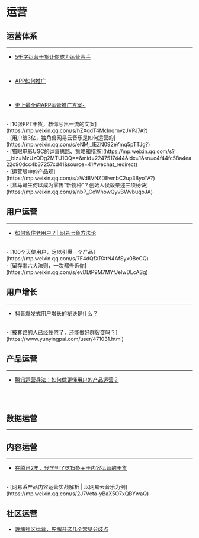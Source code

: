# 运营 



## 运营体系
---------

- [5千字运营干货让你成为运营高手](https://mp.weixin.qq.com/s/YWPHwZj97wLhxgf3pHgwsQ)
<br/>

- [APP如何推广](https://www.pmyes.com/thread-1059.htm)
<br/>

- [史上最全的APP运营推广方案~](https://mp.weixin.qq.com/s/lIvJppc1ksUtvuMt_2Jrjg?)
<br/>
- [10张PPT干货，教你写出一流的文案](https://mp.weixin.qq.com/s/hZXqdT4McInqrnvzJVPJ7A?)
<br/>
- [用户破3亿，独角兽网易云音乐是如何运营的](https://mp.weixin.qq.com/s/eNMj_IEZN092eYmq5pTTJg?)
<br/>
- [猫眼电影UGC的运营思路、策略和措施](https://mp.weixin.qq.com/s?__biz=MzUzODg2MTU1OQ==&mid=2247517444&amp;idx=1&amp;sn=c4f44fc58a4ea22c90dcc4b37257cd41&source=41#wechat_redirect)
<br/>
- [运营眼中的产品观](https://mp.weixin.qq.com/s/aWd8VNZDEvmbC2up3ByoTA?)
<br/>
- [盒马鲜生何以成为零售“新物种”？创始人侯毅亲述三项秘诀](https://mp.weixin.qq.com/s/nbP_CoWhowQyvBWvbuqoJA)
<br/>

## 用户运营
--------

- [如何留住老用户？| 网易七鱼方法论](https://mp.weixin.qq.com/s/Rv9ah2DjGHMkqVOXF7IWkQ)
<br/>
- [100个天使用户，足以引爆一个产品](https://mp.weixin.qq.com/s/7F4dQfXRXtN4AfSyx0BeCQ)
<br/>
- [留存率六大法则，一次都告诉你](https://mp.weixin.qq.com/s/evDLtP9M7MYfJelwDLcASg)
<br/>


## 用户增长
------
- [抖音爆发式用户增长的秘诀是什么？](https://mp.weixin.qq.com/s/XST6Oe2-tAREiSfdTQLkVg)
<br/>
- [被套路的人已经疲倦了，还能做好群裂变吗？](https://www.yunyingpai.com/user/471031.html)
<br/>


## 产品运营
-----
- [腾讯运营兵法：如何做更懂用户的产品运营？](https://mp.weixin.qq.com/s/lK2eVCAoeuT2mvJJGfeQPA)
<br/>
<br/>


## 数据运营
-------


## 内容运营
-------
- [在腾讯2年，我学到了这15条关于内容运营的干货](https://mp.weixin.qq.com/s/mzGtormr-Y8qC0NrjnBshA)
<br/>
- [网易系产品内容运营实战解析 | 以网易云音乐为例](https://mp.weixin.qq.com/s/2J7Veta-yBaX5O7xQBYwaQ)
<br/>


## 社区运营
- [理解社区运营，先解开这几个常见分歧点](https://mp.weixin.qq.com/s/cSZ-Kbsfra-Gl16HHC8jHQ)






